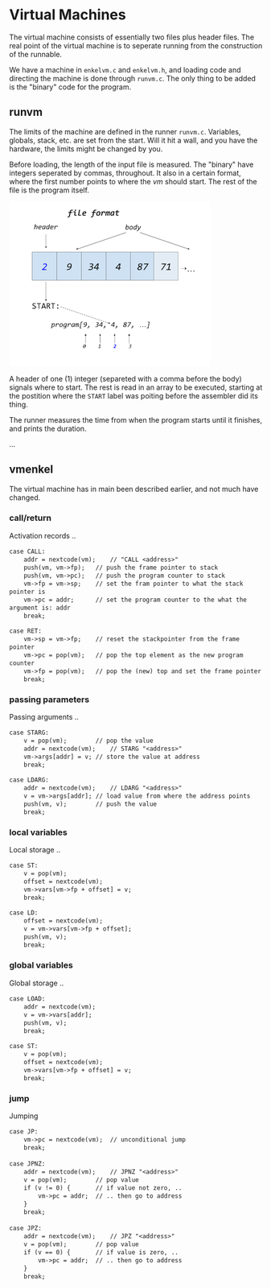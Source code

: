 # Virtual Machines

The virtual machine consists of essentially two files plus header files. The real
point of the virtual machine is to seperate running from the construction of the
runnable.

We have a machine in `enkelvm.c` and `enkelvm.h`, and loading code and directing
the machine is done through `runvm.c`. The only thing to be added is the "binary"
code for the program.


## runvm

The limits of the machine are defined in the runner `runvm.c`. Variables, globals, 
stack, etc. are set from the start. Will it hit a wall, and you have the hardware,
the limits might be changed by you.

Before loading, the length of the input file is measured. The "binary" have integers
seperated by commas, throughout. It also in a certain format, where the first number
points to where the *vm* should start. The rest of the file is the program itself.

![File format for enkel/0](../assets/images/fileformat.png)

A header of one (1) integer (separeted with a comma before the body) signals
where to start. The rest is read in an array to be executed, starting at the
postition where the `START` label was poiting before the assembler did its thing.

The runner measures the time from when the program starts until it finishes, and
prints the duration.

...


## vmenkel

The virtual machine has in main been described earlier, and not much have changed.






### call/return

Activation records ..

```
case CALL:
	addr = nextcode(vm);	// "CALL <address>"
	push(vm, vm->fp);	// push the frame pointer to stack
	push(vm, vm->pc);	// push the program counter to stack
	vm->fp = vm->sp;	// set the fram pointer to what the stack pointer is
	vm->pc = addr;		// set the program counter to the what the argument is: addr
	break;
```


```
case RET:
	vm->sp = vm->fp;	// reset the stackpointer from the frame pointer
	vm->pc = pop(vm);	// pop the top element as the new program counter
	vm->fp = pop(vm);	// pop the (new) top and set the frame pointer
	break;
```


### passing parameters

Passing arguments ..

```
case STARG:
	v = pop(vm);		// pop the value
	addr = nextcode(vm);	// STARG "<address>"
	vm->args[addr] = v;	// store the value at address
	break;
```

```
case LDARG:
	addr = nextcode(vm);	// LDARG "<address>"
	v = vm->args[addr];	// load value from where the address points
	push(vm, v);		// push the value
	break;
```

### local variables

Local storage ..

```
case ST:
	v = pop(vm);
	offset = nextcode(vm);
	vm->vars[vm->fp + offset] = v;
	break;
```

```
case LD:
	offset = nextcode(vm);
	v = vm->vars[vm->fp + offset];
	push(vm, v);
	break;
```

### global variables

Global storage ..

```
case LOAD:
	addr = nextcode(vm);
	v = vm->vars[addr];
	push(vm, v);
	break;
```

```
case ST:
	v = pop(vm);
	offset = nextcode(vm);
	vm->vars[vm->fp + offset] = v;
	break;
```

### jump

Jumping

```
case JP:
	vm->pc = nextcode(vm);	// unconditional jump
	break;

case JPNZ:
	addr = nextcode(vm);	// JPNZ "<address>"
	v = pop(vm);		// pop value
	if (v != 0) {		// if value not zero, ..
		vm->pc = addr;	// .. then go to address
	}
	break;

case JPZ:
	addr = nextcode(vm);	// JPZ "<address>"
	v = pop(vm);		// pop value
	if (v == 0) {		// if value is zero, ..
		vm->pc = addr;	// .. then go to address
	}
	break;
```

